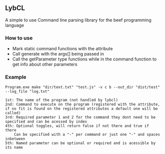 ## LybCL
A simple to use Command line parsing library for the beef programming language

### How to use
- Mark static command functions with the attribute
- Call generate with the args[] being passed in
- Call the getParameter type functions while in the command function to get info about other parameters

### Example
```
Program.exe make "dir/text.txt" "test.js" -v c b --out_dir "dist/test" --log_file "log.txt"

1st: The name of the program (not handled by lybcl)
2nd: Command to execute on the program (registered with the attribute, if no fit is found on the registered attributes a default one will be called)
3rd: Required parameter 1 and 2 for the command they dont need to be specified and can be acessed by index
4th: Optional toggles, will return false if not there and true if there
	Can be specified with a "-" per command or just one "-" and spaces inbetween
5th: Named parameter can be optional or required and is acessible by its name
```

